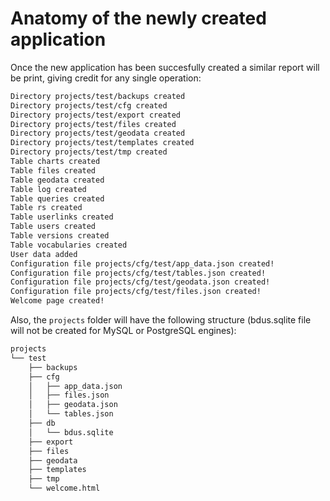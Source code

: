 # Anatomy of the newly created application

Once the new application has been succesfully created a similar report will
be print, giving credit for any single operation:

```txt
Directory projects/test/backups created
Directory projects/test/cfg created
Directory projects/test/export created
Directory projects/test/files created
Directory projects/test/geodata created
Directory projects/test/templates created
Directory projects/test/tmp created
Table charts created
Table files created
Table geodata created
Table log created
Table queries created
Table rs created
Table userlinks created
Table users created
Table versions created
Table vocabularies created
User data added
Configuration file projects/cfg/test/app_data.json created!
Configuration file projects/cfg/test/tables.json created!
Configuration file projects/cfg/test/geodata.json created!
Configuration file projects/cfg/test/files.json created!
Welcome page created!
```

Also, the `projects` folder will have the following structure (bdus.sqlite file will not
be created for MySQL or PostgreSQL engines):

```txt
projects
└── test
    ├── backups
    ├── cfg
    │   ├── app_data.json
    │   ├── files.json
    │   ├── geodata.json
    │   └── tables.json
    ├── db
    │   └── bdus.sqlite
    ├── export
    ├── files
    ├── geodata
    ├── templates
    ├── tmp
    └── welcome.html
```